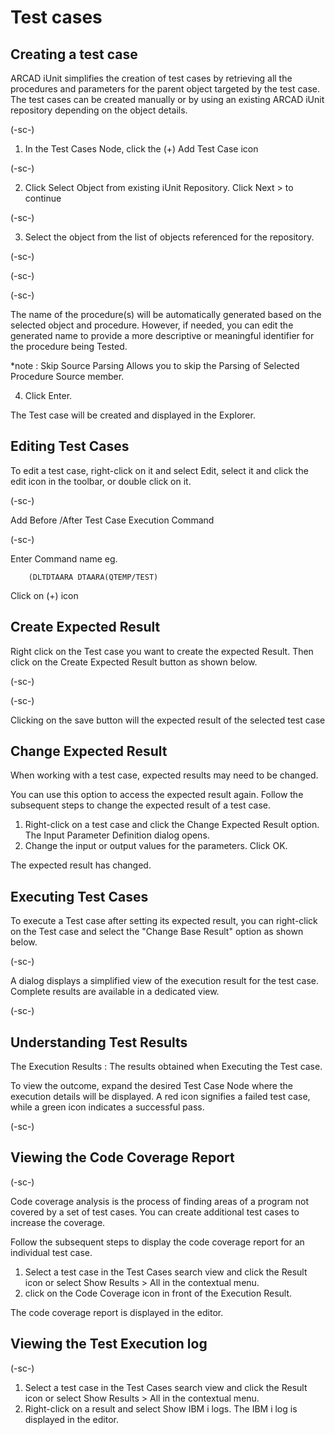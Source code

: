 # Test cases

## Creating a test case 
ARCAD iUnit simplifies the creation of test cases by retrieving all the procedures and parameters for the parent object targeted by the test case. The test cases can be created manually or by using an existing ARCAD iUnit repository depending on the object details. 

(-sc-)

1. In the Test Cases Node, click the (+)  Add Test Case icon

(-sc-)

2. Click Select Object from existing iUnit Repository. Click Next > to continue

(-sc-)

3. Select the object from the list of objects referenced for the repository. 

(-sc-)

(-sc-)

(-sc-) 

The name of the procedure(s) will be automatically generated based on the selected object and procedure. However, if needed, you can edit the generated name to provide a more descriptive or meaningful identifier for the procedure being Tested.

*note : Skip Source Parsing Allows you to skip the Parsing of Selected Procedure Source member.

4. Click Enter.

The Test case will be created and displayed in the Explorer.

## Editing Test Cases
To edit a test case, right-click on it and select Edit, select it and click the edit icon in the toolbar, or double click on it.  

(-sc-)

Add Before /After Test Case Execution Command  

(-sc-)

Enter Command name eg.

        (DLTDTAARA DTAARA(QTEMP/TEST)

Click on (+) icon  

## Create Expected Result
Right click on the Test case you want to create the expected Result. Then click on the Create Expected Result button as shown below.

(-sc-)

(-sc-)

Clicking on the save button will the expected result of the selected test case

## Change Expected Result
When working with a test case, expected results may need to be changed.

You can use this option to access the expected result again. Follow the subsequent steps to change the expected result of a test case. 

1. Right-click on a test case and click the Change Expected Result option. The Input Parameter Definition dialog opens. 
2. Change the input or output values for the parameters. Click OK. 

The expected result has changed.

## Executing Test Cases 
To execute a Test case after setting its expected result, you can right-click on the Test case and select the "Change Base Result" option as shown below.  

(-sc-)

A dialog displays a simplified view of the execution result for the test case. Complete results are available in a dedicated view.  

(-sc-)

## Understanding Test Results

The Execution Results : The results obtained when Executing the Test case.  

To view the outcome, expand the desired Test Case Node where the execution details will be displayed. A red icon signifies a failed test case, while a green icon indicates a successful pass.  

(-sc-)

## Viewing the Code Coverage Report

(-sc-)

Code coverage analysis is the process of finding areas of a program not covered by a set of test cases. You can create additional test cases to increase the coverage.  

Follow the subsequent steps to display the code coverage report for an individual test case.

1. Select a test case in the Test Cases search view and click the  Result icon or select Show Results > All in the contextual menu. 
2. click on the Code Coverage icon in front of the Execution Result. 

The code coverage report is displayed in the editor. 

## Viewing the Test Execution log

(-sc-)

1. Select a test case in the Test Cases search view and click the  Result icon or select Show Results > All in the contextual menu. 
2. Right-click on a result and select Show IBM i logs. The IBM i log is displayed in the editor.

